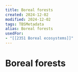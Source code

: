 ```yaml
---
title: Boreal forests
created: 2024-12-02
modified: 2024-12-02
tags: TBSMetadata
alias: Boreal forests
usedFor:
- "[[2351 Boreal ecosystems]]"
---
```

# Boreal forests
